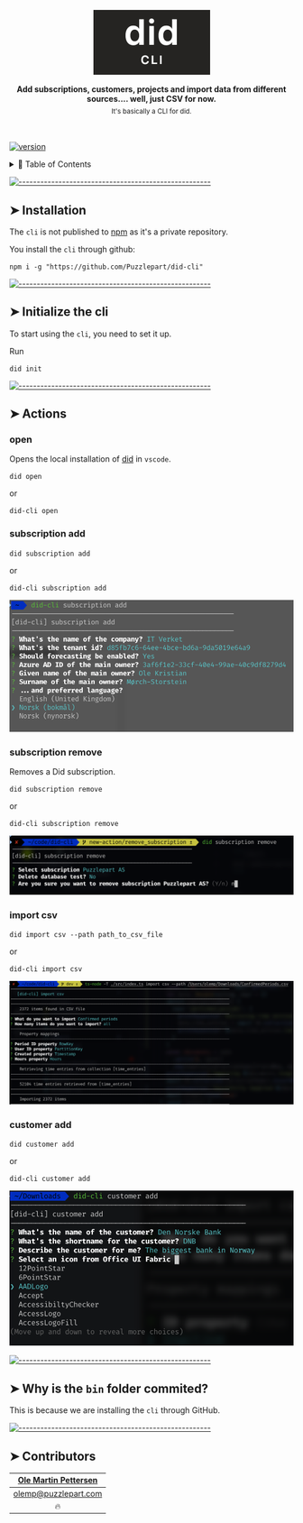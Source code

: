 <!-- ⚠️ This README has been generated from the file(s) "readme.blueprint.md" ⚠️--><p align="center">
  <img src="assets/logo.png" alt="Logo" width="207" height="115" />
</p> <p align="center">
  <b>Add subscriptions, customers, projects and import data from different sources.... well, just CSV for now.</b></br>
  <sub>It's basically a CLI for did.<sub>
</p>

<br />


[![version](https://img.shields.io/badge/version-0.0.64-green.svg)](https://semver.org)

<details>
<summary>📖 Table of Contents</summary>
<br />

[![-----------------------------------------------------](https://raw.githubusercontent.com/andreasbm/readme/master/assets/lines/rainbow.png)](#table-of-contents)

## ➤ Table of Contents

* [➤ Installation](#-installation)
* [➤ Initialize the cli](#-initialize-the-cli)
* [➤ Actions](#-actions)
	* [open](#open)
	* [subscription add](#subscription-add)
	* [subscription remove](#subscription-remove)
	* [import csv](#import-csv)
	* [customer add](#customer-add)
* [➤ Why is the `bin` folder commited?](#-why-is-the-bin-folder-commited)
* [➤ Contributors](#-contributors)
</details>


[![-----------------------------------------------------](https://raw.githubusercontent.com/andreasbm/readme/master/assets/lines/rainbow.png)](#installation)

## ➤ Installation
The `cli` is not published to [npm](https://www.npmjs.com/) as it's a private repository.

You install the `cli` through github:

```shell
npm i -g "https://github.com/Puzzlepart/did-cli"
```


[![-----------------------------------------------------](https://raw.githubusercontent.com/andreasbm/readme/master/assets/lines/rainbow.png)](#initialize-the-cli)

## ➤ Initialize the cli
To start using the `cli`, you need to set it up.

Run

```shell
did init
```







[![-----------------------------------------------------](https://raw.githubusercontent.com/andreasbm/readme/master/assets/lines/rainbow.png)](#actions)

## ➤ Actions

### open

Opens the local installation of [did]() in `vscode`.

```shell
did open
```

or

```shell
did-cli open
```


### subscription add

```shell
did subscription add
```

or

```shell
did-cli subscription add
```

![image-20210311092849679](assets/image-20210311092849679.png)


### subscription remove

Removes a Did subscription.

```shell
did subscription remove
```

or

```shell
did-cli subscription remove
```

![image-20210311145039854](assets/image-20210311145039854.png)


### import csv

```shell
did import csv --path path_to_csv_file
```

or

```shell
did-cli import csv
```

![image-20210312171806334](assets/image-20210312171806334.png)



### customer add

```shell
did customer add
```

or

```shell
did-cli customer add
```

![image-20210311093034792](assets/image-20210311093034792.png)




[![-----------------------------------------------------](https://raw.githubusercontent.com/andreasbm/readme/master/assets/lines/rainbow.png)](#why-is-the-bin-folder-commited)

## ➤ Why is the `bin` folder commited?
This is because we are installing the `cli` through GitHub.


[![-----------------------------------------------------](https://raw.githubusercontent.com/andreasbm/readme/master/assets/lines/rainbow.png)](#contributors)

## ➤ Contributors
	

| [Ole Martin Pettersen](undefined)                |
|:--------------------------------------------------:|
| [olemp@puzzlepart.com](mailto:olemp@puzzlepart.com) |
| 🔥                                               |
